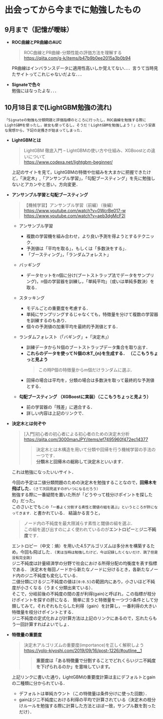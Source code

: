 # 出会ってから今までに勉強したもの  
## 9月まで（記憶が曖昧）  
* **ROC曲線とPR曲線のAUC** 
  > ROC曲線とPR曲線-分類性能の評価方法を理解する  
  > https://qiita.com/g-k/items/b47b9b0ee2015a3b0b94  
  
  PR曲線はインバランスデータに適用性高いしか覚えてない．．．言うて当時見たサイトってこれじゃないだよな．．．
* **Signateで色々**   
  勉強にはなったよな．．．
## 10月18日まで(LightGBM勉強の流れ)  
  `「Signateの勉強も分類問題と評価指標のところに行ったし，ROC曲線を勉強する際にLightGBMを使ったし，彼女も使ってるし，そうだ！LightGBMを勉強しよう！」という安直な発想から，下記の足搔きが始まってしまった.` 
* **LightGBMとは**  
  > LightGBM 徹底入門 – LightGBMの使い方や仕組み、XGBoostとの違いについて  
  > https://www.codexa.net/lightgbm-beginner/

  上記のサイトを見て，LightGBMの特徴や仕組みを大まかに把握できたけど，「決定木」,「アンサンブル学習」，「勾配ブースティング」を先に勉強しないとアカンやと思い，方向変更．

* **アンサンブル学習と勾配ブースティング** 
  >【機械学習】アンサンブル学習（前編）（後編）  
  > https://www.youtube.com/watch?v=0WcrBe017-w  
  > https://www.youtube.com/watch?v=aeb3dgMcF2I
  
  * アンサンブル学習  
    * 複数の学習機を組み合わせ，より良い予測を得ようとするテクニック．  
    * 予測値は「平均を取る」，もしくは「多数決をする」．  
    * 「ブースティング」，「ランダムフォレスト」  

  * バッギング  
    * データセットをn個に分け(ブートストラップ法でデータをサンプリング)，n個の学習器を訓練し，「単純平均」（或いは単純多数決）を取る．

  * スタッキング  
    * モデルごとの重要度を考慮する．  
    * 単純にサンプリングするじゃなくても，特徴量を分けて複数の学習器を訓練するのもあり．
    * 個々の予測値の加重平均を最終的予測値とする．
    
  * ランダムフォレスト（「バギング」+「決定木」）  
    * 訓練データからＮ個のブートストラップデータ集合を取り出す．
    * **これらのデータを使ってＮ個の木T_{n}を生成する． （ここもうちょっと見よう**  
      > この時P個の特徴量からm個だけランダムに選ぶ．
    * 回帰の場合は平均を，分類の場合は多数決を取って最終的な予測値とする．  
    
  * **勾配ブースティング （XGBoostに実装）（ここもうちょっと見よう）**
    * 前の学習器の「残差」に適合する．
    * 詳しい内容は上記のリンクで．    
  
* **決定木とは何ぞや**  
  > [入門]初心者の初心者による初心者のための決定木分析  
  > https://qiita.com/3000manJPY/items/ef7495960f472ec14377  
  >> 決定木とは木構造を用いて分類や回帰を行う機械学習の手法の一つです．  
  >> **分類木と回帰木の総称して決定木といいます．**   
  
  これは勉強になったいいサイト．
  
  今回の予定は二値分類問題のための決定木を勉強することなので，**回帰木を飛ばした．**`（さて次回見返すのがいつになるだろう）`  
  勉強する際に一番疑問を置いた所が「どうやって枝分けポイントを探したの」だった。  
  このさいとでも`この「一番よく分割する素性と閾値の組を選ぶ」というところが肝になってきます．`と書かれている．
  結論かる言うと，  
  > ノード内の不純度を最大限減らす素性と閾値の組を選ぶ．  
  > この組を選び出すのによく使われているのが**エントロピー**と**ジニ不純度**です．  
  
  エントロピー（中文：熵）を用いた4.5アルゴリズムは多分木を構築するため，今回も飛ばした．`(実は当時は勉強したけど，今は記録したくないだけ．跳了但是没有完全跳)`   
  ジニ不純度は計量経済学の分野で社会における所得分配の均衡度を表す指標である．
  決定木を毎回ノードから新たなノードに分けるとき，各新たなノード内のジニ不純度も変化している．  
  二値分類にけるジニ不純度の値は`[0:0.5]`の範囲内にあり，小さいほど不純度が小さくなる（うまく分類出来ている）．  
  そこで，分岐前後の不純度の間の差が利得(gain)と呼ばれ，この指標が枝分けポイントを探すの肝になる．
  簡単に言うと特徴量を一つづつ条件として分類してみて，それぞれもたらした利得（gain）を計算し，一番利得の大きい特徴量を枝分けポイントとする．  
  ジニ不純度の定式化および計算方法は上記のリンクにあるので，忘れたらもう一回計算すればよいでしょ．
  
* **特徴量の重要度**  
  > 決定木アルゴリズムの重要度(importance)を正しく解釈しよう  
  > https://yolo-kiyoshi.com/2019/09/16/post-1226/#outline__1  
  >> **重要度は「ある特徴量で分割することでどれくらいジニ不純度を下げられるのか」を意味しています。**  
  
  上記リンクに書いた通り，LightGBMの重要度計算は主にデフォルトとgainの二種類に分かられている．  
  * デフォルトは単純カウント（この特徴量は条件分けに使った回数）．  
  * gainはジニ不純度における利得の平均で計算されている（決定木の枝分けルールを勉強する際に計算した方法とほぼ一致，サンプル数を割っただけ）．
